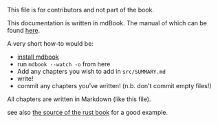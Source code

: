 This file is for contributors and not part of the book.

This documentation is written in mdBook. The manual of which can be found [here](https://rust-lang-nursery.github.io/mdBook/index.html).

A very short how-to would be:
 * [install mdbook](https://rust-lang-nursery.github.io/mdBook/cli/index.html)
 * run `mdbook --watch -o` from here
 * Add any chapters you wish to add in `src/SUMMARY.md`
 * write!
 * commit any chapters you've written! (n.b. don't commit empty files!)

All chapters are written in Markdown (like this file).  

see also [the source of the rust book](https://raw.githubusercontent.com/rust-lang/book/master/src/SUMMARY.md) for a good example.
